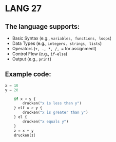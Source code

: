 # LANG 27

## The language supports:

- Basic Syntax (e.g., ```variables, functions, loops```)
- Data Types (e.g., ```integers, strings, lists```)
- Operators (```+, -, *, /, =``` for assignment)
- Control Flow (e.g., ```if-else```)
- Output (e.g., ```print```)

## Example code:
```py
x = 10
y = 20

    if x < y {
        drucken("x is less than y")
    } elf x > y {
        drucken("x is greater than y")
    } el {
        drucken("x equals y")
    }
    z = x + y
    drucken(z)
```